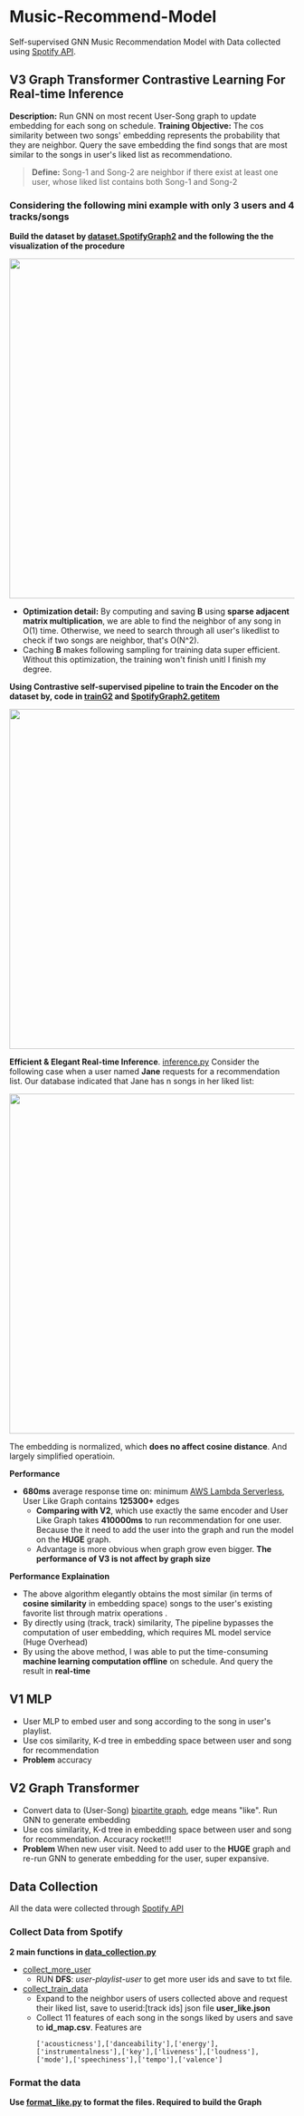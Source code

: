 # Music-Recommend-Model
Self-supervised GNN Music Recommendation Model with Data collected using [Spotify API](https://developer.spotify.com/).

## V3 Graph Transformer Contrastive Learning For Real-time Inference

**Description:** Run GNN on most recent User-Song graph to update embedding for each song on schedule. **Training Objective:** The cos similarity between two songs' embedding represents the probability that they are neighbor. Query the save embedding the find songs that are most similar to the songs in user's liked list as recommendationo.

> **Define:** Song-1 and Song-2 are neighbor if there exist at least one user, whose liked list contains both Song-1 and Song-2

### Considering the following mini example with only 3 users and 4 tracks/songs
**Build the dataset by [dataset.SpotifyGraph2](https://github.com/CChenLi/Music-Recommend-Model/blob/319c50305a1d241d67bccc529edb7dc231120c4d/src/datasets.py#L174) and the following the the visualization of the procedure**

<img src="https://user-images.githubusercontent.com/63531857/166812293-6149f381-9f76-4d2a-94bd-d1fa192d2094.png" width="600" />

- **Optimization detail:** By computing and saving **B** using **sparse adjacent matrix multiplication**, we are able to find the neighbor of any song in O(1) time. Otherwise, we need to search through all user's likedlist to check if two songs are neighbor, that's O(N^2).
- Caching **B** makes following sampling for training data super efficient. Without this optimization, the training won't finish unitl I finish my degree.

**Using Contrastive self-supervised pipeline to train the Encoder on the dataset by, code in [trainG2](https://github.com/CChenLi/Music-Recommend-Model/blob/319c50305a1d241d67bccc529edb7dc231120c4d/src/train.py#L90) and [SpotifyGraph2.getitem](https://github.com/CChenLi/Music-Recommend-Model/blob/319c50305a1d241d67bccc529edb7dc231120c4d/src/datasets.py#L284)**


<img src="https://user-images.githubusercontent.com/63531857/166812296-407102a1-f470-45c3-99b1-93a60983cf01.png" width="600" />


**Efficient & Elegant Real-time Inference**. [inference.py](https://github.com/CChenLi/Music-Recommend-Model/blob/main/src/inference.py)
Consider the following case when a user named **Jane** requests for a recommendation list. Our database indicated that Jane has n songs in her liked list:

<img src="https://user-images.githubusercontent.com/63531857/167088999-8714edf4-d979-4322-aaba-7aa234de8ca1.png" width="600" />

The embedding is normalized, which **does no affect cosine distance**. And largely simplified operatioin.

**Performance**
- **680ms** average response time on: minimum [AWS Lambda Serverless](https://aws.amazon.com/lambda/), User Like Graph contains **125300+** edges
  - **Comparing with V2**, which use exactly the same encoder and User Like Graph takes **410000ms** to run recommendation for one user. Because the it need to add the user into the graph and run the model on the **HUGE** graph.
  - Advantage is more obvious when graph grow even bigger. **The performance of V3 is not affect by graph size**

**Performance Explaination**
- The above algorithm elegantly obtains the most similar (in terms of **cosine similarity** in embedding space) songs to the user's existing favorite list through matrix operations .
- By directly using (track, track) similarity, The pipeline bypasses the computation of user embedding, which requires ML model service (Huge Overhead)
- By using the above method, I was able to put the time-consuming **machine learning computation offline** on schedule. And query the result in **real-time**



## V1 MLP
- User MLP to embed user and song according to the song in user's playlist.
- Use cos similarity, K-d tree in embedding space between user and song for recommendation
- **Problem** accuracy

## V2 Graph Transformer
- Convert data to (User-Song) [bipartite graph](https://en.wikipedia.org/wiki/Bipartite_graph), edge means "like". Run GNN to generate embedding
- Use cos similarity, K-d tree in embedding space between user and song for recommendation. Accuracy rocket!!!
- **Problem** When new user visit. Need to add user to the **HUGE** graph and re-run GNN to generate embedding for the user, super expansive.

## Data Collection
All the data were collected through [Spotify API](https://developer.spotify.com/)

### Collect Data from Spotify
**2 main functions in [data_collection.py](https://github.com/CChenLi/Music-Recommend-Model/blob/main/util/data_collection.py)**
- [collect_more_user](https://github.com/CChenLi/Music-Recommend-Model/blob/3869d18d6930fd86c0da089ea90dfb1f3066fbf4/util/data_collection.py#L179)
  - RUN **DFS**: *user-playlist-user* to get more user ids and save to txt file.
- [collect_train_data](https://github.com/CChenLi/Music-Recommend-Model/blob/3869d18d6930fd86c0da089ea90dfb1f3066fbf4/util/data_collection.py#L187)
  - Expand to the neighbor users of users collected above and request their liked list, save to userid:[track ids] json file **user_like.json**
  - Collect 11 features of each song in the songs liked by users and save to **id_map.csv**. Features are
    ```
    ['acousticness'],['danceability'],['energy'],['instrumentalness'],['key'],['liveness'],['loudness'],['mode'],['speechiness'],['tempo'],['valence']
    ```
### Format the data
**Use [format_like.py]() to format the files. Required to build the Graph**
